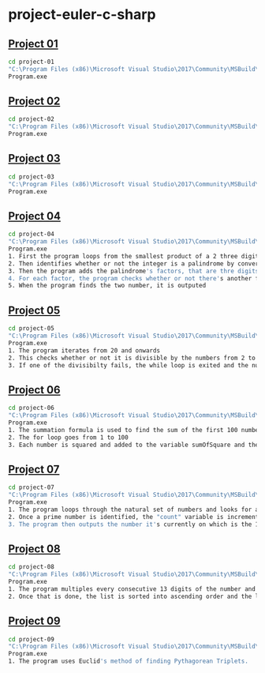 # project-euler-c-sharp
## [Project 01](https://projecteuler.net/problem=1) 
```bash
cd project-01
"C:\Program Files (x86)\Microsoft Visual Studio\2017\Community\MSBuild\15.0\Bin\Roslyn\csc" Program.cs
Program.exe
```
## [Project 02](https://projecteuler.net/problem=2) 
```bash
cd project-02
"C:\Program Files (x86)\Microsoft Visual Studio\2017\Community\MSBuild\15.0\Bin\Roslyn\csc" Program.cs
Program.exe
```
## [Project 03](https://projecteuler.net/problem=3) 
```bash
cd project-03
"C:\Program Files (x86)\Microsoft Visual Studio\2017\Community\MSBuild\15.0\Bin\Roslyn\csc" Program.cs
Program.exe
```
## [Project 04](https://projecteuler.net/problem=4) 
```bash
cd project-04
"C:\Program Files (x86)\Microsoft Visual Studio\2017\Community\MSBuild\15.0\Bin\Roslyn\csc" Program.cs
Program.exe
1. First the program loops from the smallest product of a 2 three digit multiplication to the largest
2. Then identifies whether or not the integer is a palindrome by converting the integers into a string and reversing the string
3. Then the program adds the palindrome's factors, that are thre digits long, into a hashtable
4. For each factor, the program checks whether or not there's another factor that would provide a product which is the palindrome number
5. When the program finds the two number, it is outputed
```
## [Project 05](https://projecteuler.net/problem=5) 
```bash
cd project-05
"C:\Program Files (x86)\Microsoft Visual Studio\2017\Community\MSBuild\15.0\Bin\Roslyn\csc" Program.cs
Program.exe
1. The program iterates from 20 and onwards
2. This checks whether or not it is divisible by the numbers from 2 to 20
3. If one of the divisibilty fails, the while loop is exited and the number is incremented
```
## [Project 06](https://projecteuler.net/problem=6) 
```bash
cd project-06
"C:\Program Files (x86)\Microsoft Visual Studio\2017\Community\MSBuild\15.0\Bin\Roslyn\csc" Program.cs
Program.exe
1. The summation formula is used to find the sum of the first 100 numbers and then the result is squared
2. The for loop goes from 1 to 100
3. Each number is squared and added to the variable sumOfSquare and the difference is outputed at the end of the loop
```
## [Project 07](https://projecteuler.net/problem=7) 
```bash
cd project-07
"C:\Program Files (x86)\Microsoft Visual Studio\2017\Community\MSBuild\15.0\Bin\Roslyn\csc" Program.cs
Program.exe
1. The program loops through the natural set of numbers and looks for a prime number
2. Once a prime number is identified, the "count" variable is incremented and exists the loop once it's 1001
3. The program then outputs the number it's currently on which is the 1001'st prime number.
```
## [Project 08](https://projecteuler.net/problem=8) 
```bash
cd project-08
"C:\Program Files (x86)\Microsoft Visual Studio\2017\Community\MSBuild\15.0\Bin\Roslyn\csc" Program.cs
Program.exe
1. The program multiples every consecutive 13 digits of the number and adds the product into a list.
2. Once that is done, the list is sorted into ascending order and the last element of the list is the largest product which is diplayed onto the screen.
```
## [Project 09](https://projecteuler.net/problem=9) 
```bash
cd project-09
"C:\Program Files (x86)\Microsoft Visual Studio\2017\Community\MSBuild\15.0\Bin\Roslyn\csc" Program.cs
Program.exe
1. The program uses Euclid's method of finding Pythagorean Triplets.
```